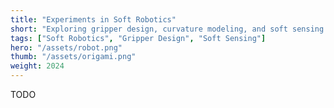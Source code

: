 ```yaml
---
title: "Experiments in Soft Robotics"
short: "Exploring gripper design, curvature modeling, and soft sensing for soft robots."
tags: ["Soft Robotics", "Gripper Design", "Soft Sensing"]
hero: "/assets/robot.png"
thumb: "/assets/origami.png"
weight: 2024
---
```


TODO